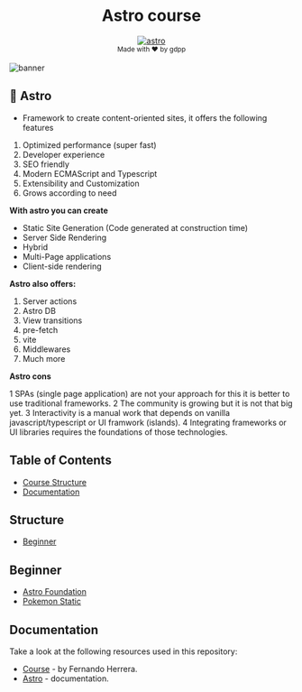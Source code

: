 <h1 align="center"> Astro course </h1>

<div align="center">
  <!-- astro -->
  <a href="https://astro.build/">
    <img src="https://img.shields.io/badge/Astro-0C1222?style=for-the-badge&logo=astro&logoColor=FDFDFE"
      alt="astro" />
  </a>
</div>

<div align="center">
  <sub>Made with ❤️ by gdpp
</div>
<div align="center">
&nbsp
</div>

<img src="https://leblogduwebmaster.fr/data/medias/astro_js.jpg" alt="banner" />

## 🚀 Astro

-   Framework to create content-oriented sites, it offers the following features

1. Optimized performance (super fast)
2. Developer experience
3. SEO friendly
4. Modern ECMAScript and Typescript
5. Extensibility and Customization
6. Grows according to need

**With astro you can create**

-   Static Site Generation (Code generated at construction time)
-   Server Side Rendering
-   Hybrid
-   Multi-Page applications
-   Client-side rendering

**Astro also offers:**

1. Server actions
2. Astro DB
3. View transitions
4. pre-fetch
5. vite
6. Middlewares
7. Much more

**Astro cons**

1 SPAs (single page application) are not your approach for this it is better to use traditional frameworks.
2 The community is growing but it is not that big yet.
3 Interactivity is a manual work that depends on vanilla javascript/typescript or UI framwork (islands).
4 Integrating frameworks or UI libraries requires the foundations of those technologies.

## Table of Contents

-   [Course Structure](#structure)
-   [Documentation](#documentation)

## Structure

-   [Beginner](#beginner)
<!-- 
-   [Intermediate](#intermediate)
-   [Advanced](#advanced) 
-->

## Beginner

-   [Astro Foundation](01-foundation/README.md)
-   [Pokemon Static](2-pokemon-static/README.md)

<!-- 
## Intermediate

## Advanced 
-->

## Documentation

Take a look at the following resources used in this repository:

-   [Course](https://cursos.devtalles.com/courses/Astro) - by Fernando Herrera.
-   [Astro](https://docs.astro.build/en/getting-started/) - documentation.
